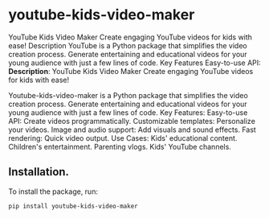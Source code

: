 # youtube-kids-video-maker
YouTube Kids Video Maker Create engaging YouTube videos for kids with ease! Description YouTube is a Python package that simplifies the video creation process. Generate entertaining and educational videos for your young audience with just a few lines of code. Key Features Easy-to-use API: 
**Description**: YouTube Kids Video Maker
Create engaging YouTube videos for kids with ease!

Youtube-kids-video-maker is a Python package that simplifies the video creation process. Generate entertaining and educational videos for your young audience with just a few lines of code.
Key Features:
Easy-to-use API: Create videos programmatically.
Customizable templates: Personalize your videos.
Image and audio support: Add visuals and sound effects.
Fast rendering: Quick video output.
Use Cases:
Kids' educational content.
Children's entertainment.
Parenting vlogs.
Kids' YouTube channels.

## Installation.

To install the package, run:

```bash
pip install youtube-kids-video-maker
